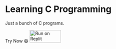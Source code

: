 # Learning C Programming

Just a bunch of C programs. 

Try Now 😄
<a href="https://replit.com/@stroyoes/learningcprogramming?v=1" target="_blank">
  <img src="https://img.shields.io/badge/Replit-DD1200?style=for-the-badge&logo=Replit&logoColor=white" width="100" height="40" alt="Run on Replit">
</a>

